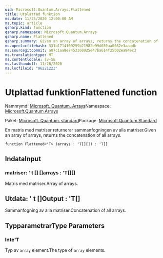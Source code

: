 ```yaml
---
uid: Microsoft.Quantum.Arrays.Flattened
title: Utplattad funktion
ms.date: 11/25/2020 12:00:00 AM
ms.topic: article
qsharp.kind: function
qsharp.namespace: Microsoft.Quantum.Arrays
qsharp.name: Flattened
qsharp.summary: Given an array of arrays, returns the concatenation of all arrays.
ms.openlocfilehash: 331b1714109259b21982e99d030aa0662e3aaadb
ms.sourcegitcommit: a87c1aa8e7453360025e47ba614f25b02ea84ec3
ms.translationtype: MT
ms.contentlocale: sv-SE
ms.lasthandoff: 11/26/2020
ms.locfileid: "96221223"
---
```

# <a name="flattened-function"></a><span data-ttu-id="ffbe8-102">Utplattad funktion</span><span class="sxs-lookup"><span data-stu-id="ffbe8-102">Flattened function</span></span>

<span data-ttu-id="ffbe8-103">Namnrymd: [Microsoft. Quantum. Arrays](xref:Microsoft.Quantum.Arrays)</span><span class="sxs-lookup"><span data-stu-id="ffbe8-103">Namespace: [Microsoft.Quantum.Arrays](xref:Microsoft.Quantum.Arrays)</span></span>

<span data-ttu-id="ffbe8-104">Paket: [Microsoft. Quantum. standard](https://nuget.org/packages/Microsoft.Quantum.Standard)</span><span class="sxs-lookup"><span data-stu-id="ffbe8-104">Package: [Microsoft.Quantum.Standard](https://nuget.org/packages/Microsoft.Quantum.Standard)</span></span>


<span data-ttu-id="ffbe8-105">En matris med matriser returnerar sammanfogningen av alla matriser.</span><span class="sxs-lookup"><span data-stu-id="ffbe8-105">Given an array of arrays, returns the concatenation of all arrays.</span></span>

```qsharp
function Flattened<'T> (arrays : 'T[][]) : 'T[]
```


## <a name="input"></a><span data-ttu-id="ffbe8-106">Indata</span><span class="sxs-lookup"><span data-stu-id="ffbe8-106">Input</span></span>

### <a name="arrays--t"></a><span data-ttu-id="ffbe8-107">matriser: ' t [] []</span><span class="sxs-lookup"><span data-stu-id="ffbe8-107">arrays : 'T[][]</span></span>

<span data-ttu-id="ffbe8-108">Matris med matriser.</span><span class="sxs-lookup"><span data-stu-id="ffbe8-108">Array of arrays.</span></span>



## <a name="output--t"></a><span data-ttu-id="ffbe8-109">Utdata: ' t []</span><span class="sxs-lookup"><span data-stu-id="ffbe8-109">Output : 'T[]</span></span>

<span data-ttu-id="ffbe8-110">Sammanfogning av alla matriser.</span><span class="sxs-lookup"><span data-stu-id="ffbe8-110">Concatenation of all arrays.</span></span>

## <a name="type-parameters"></a><span data-ttu-id="ffbe8-111">Typparametrar</span><span class="sxs-lookup"><span data-stu-id="ffbe8-111">Type Parameters</span></span>

### <a name="t"></a><span data-ttu-id="ffbe8-112">Inte</span><span class="sxs-lookup"><span data-stu-id="ffbe8-112">'T</span></span>

<span data-ttu-id="ffbe8-113">Typ av `array` element.</span><span class="sxs-lookup"><span data-stu-id="ffbe8-113">The type of `array` elements.</span></span>